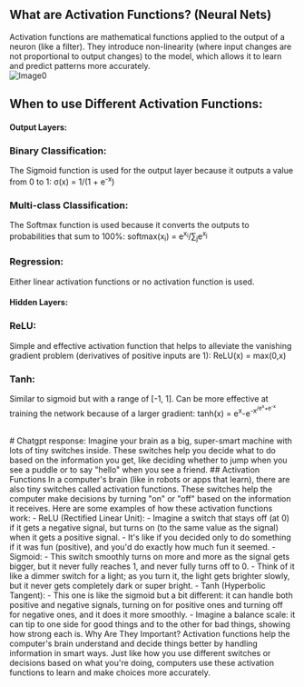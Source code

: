## What are Activation Functions? (Neural Nets)

Activation functions are mathematical functions applied to the output of a neuron (like a filter). They introduce non-linearity (where input changes are not proportional to output changes) to the model, which allows it to learn and predict patterns more accurately.
<br>
![Image0](/articleimages/image0)
<br>

## When to use Different Activation Functions:

#### **Output Layers:**

### Binary Classification:

The Sigmoid function is used for the output layer because it outputs a value from 0 to 1:
σ(x) = 1/(1 + e<sup>-x</sup>)

### Multi-class Classification:

The Softmax function is used because it converts the outputs to probabilities that sum to 100%:
softmax(x<sub>i</sub>) = e<sup>x<sub>i</sub></sup>/∑<sub>j</sub>e<sup>x<sub>j</sub></sup>

### Regression:

Either linear activation functions or no activation function is used.

#### **Hidden Layers:**

### ReLU:

Simple and effective activation function that helps to alleviate the vanishing gradient problem (derivatives of positive inputs are 1):
ReLU(x) = max(0,x)

### Tanh:

Similar to sigmoid but with a range of [-1, 1]. Can be more effective at training the network because of a larger gradient:
tanh(x) = e<sup>x</sup>-e<sup>-x<sup>/e<sup>x</sup>+e<sup>-x</sup>
<br>

<br>
# Chatgpt response: 
Imagine your brain as a big, super-smart machine with lots of tiny switches inside. These switches help you decide what to do based on the information you get, like deciding whether to jump when you see a puddle or to say "hello" when you see a friend.
## Activation Functions
In a computer's brain (like in robots or apps that learn), there are also tiny switches called activation functions. These switches help the computer make decisions by turning "on" or "off" based on the information it receives. Here are some examples of how these activation functions work:
- ReLU (Rectified Linear Unit):
- Imagine a switch that stays off (at 0) if it gets a negative signal, but turns on (to the same value as the signal) when it gets a positive signal.
- It's like if you decided only to do something if it was fun (positive), and  you'd do exactly how much fun it seemed.
- Sigmoid:
- This switch smoothly turns on more and more as the signal gets bigger, but it never fully reaches 1, and never fully turns off to 0.
- Think of it like a dimmer switch for a light; as you turn it, the light gets brighter slowly, but it never gets completely dark or super bright.
- Tanh (Hyperbolic Tangent):
- This one is like the sigmoid but a bit different: it can handle both positive and negative signals, turning on for positive ones and turning off for negative ones, and it does it more smoothly.
- Imagine a balance scale: it can tip to one side for good things and to the other for bad things, showing how strong each is.
Why Are They Important?
Activation functions help the computer's brain understand and decide things better by handling information in smart ways. Just like how you use different switches or decisions based on what you're doing, computers use these activation functions to learn and make choices more accurately.
